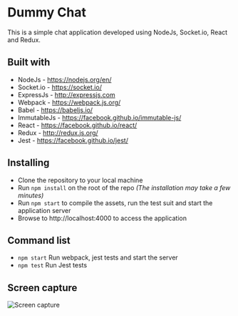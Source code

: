 # Dummy Chat  
This is a simple chat application developed using NodeJs, Socket.io, React and Redux.

## Built with  
- NodeJs - https://nodejs.org/en/
- Socket.io - https://socket.io/
- ExpressJs - http://expressjs.com
- Webpack - https://webpack.js.org/
- Babel - https://babeljs.io/
- ImmutableJs - https://facebook.github.io/immutable-js/
- React - https://facebook.github.io/react/
- Redux - http://redux.js.org/
- Jest - https://facebook.github.io/jest/

## Installing  
- Clone the repository to your local machine
- Run `npm install` on the root of the repo *(The installation may take a few minutes)*
- Run `npm start` to compile the assets, run the test suit and start the application server
- Browse to http://localhost:4000 to access the application

## Command list
- `npm start` Run webpack, jest tests and start the server
- `npm test` Run Jest tests

## Screen capture
![Screen capture](https://raw.github.com/br0liv/dummy-chat/master/screen_capture.png "Screen capture")

